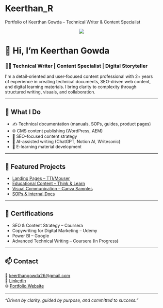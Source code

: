 # Keerthan_R
Portfolio of Keerthan Gowda – Technical Writer &amp; Content Specialist
<p align="center">
  <img src="https://capsule-render.vercel.app/api?type=waving&color=black&height=200&section=header&text=Keerthan%20Gowda&fontSize=40&fontColor=ffffff" />
</p>

# 👋 Hi, I’m Keerthan Gowda

### 🧑‍💻 Technical Writer | Content Specialist | Digital Storyteller

I'm a detail-oriented and user-focused content professional with 2+ years of experience in creating technical documents, SEO-driven web content, and digital learning materials. I bring clarity to complexity through structured writing, visuals, and collaboration.

---

## 🚀 What I Do

- ✍️ Technical documentation (manuals, SOPs, guides, product pages)
- 🌐 CMS content publishing (WordPress, AEM)
- 🎯 SEO-focused content strategy
- 🤖 AI-assisted writing (ChatGPT, Notion AI, Writesonic)
- 📘 E-learning material development

---

## 📂 Featured Projects

- [Landing Pages – TTI/Mouser](./projects/landing-pages-tti/README.md)
- [Educational Content – Think & Learn](./projects/educational-content/README.md)
- [Visual Communication – Canva Samples](./visuals/README.md)
- [SOPs & Internal Docs](./writing-samples/README.md)

---

## 📜 Certifications

- SEO & Content Strategy – Coursera
- Copywriting for Digital Marketing – Udemy
- Power BI – Google
- Advanced Technical Writing – Coursera (In Progress)

---

## 📫 Contact

📧 keerthangowda26@gmail.com  
🔗 [LinkedIn](linkedin.com/in/keerthan-gowda-0b113525a)  
🌐 [Portfolio Website](https://keerthan-r-gowda.github.io/Keerthan_R/)

---

_“Driven by clarity, guided by purpose, and committed to success.”_
